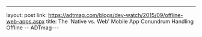 ---
layout: post
link: https://adtmag.com/blogs/dev-watch/2015/09/offline-web-apps.aspx
title: The 'Native vs. Web' Mobile App Conundrum  Handling Offline -- ADTmag---
